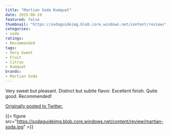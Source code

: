 ```yaml
---
title: "Martian Soda Kumquat"
date: 2015-06-19
featured: false
thumbnail: "https://sodaguideimg.blob.core.windows.net/content/review/thumbs/martian-soda.jpg"
categories:
- soda
ratings:
- Recommended
tags:
- Very Sweet
- Fruit
- Citrus
- Kumquat
brands:
- Martian Soda
---
```


Very sweet but pleasant. Distinct but subtle flavor. Excellent finish. Quite good. Recommended!

[Originally posted to Twitter.](https://twitter.com/Cavorter/status/611963729215799296)

{{< figure src="https://sodaguideimg.blob.core.windows.net/content/review/martian-soda.jpg" >}}

